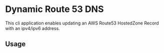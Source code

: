 # Dynamic Route 53 DNS

This cli application enables updating an AWS Route53 HostedZone Record with an ipv4/ipv6 address.

## Usage

